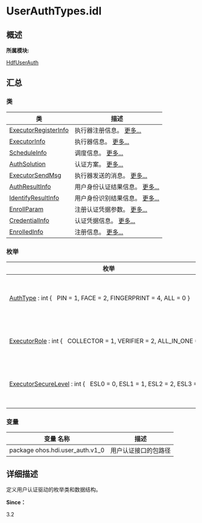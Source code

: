 # UserAuthTypes.idl


## **概述**

**所属模块:**

[HdfUserAuth](_hdf_user_auth.md)


## **汇总**


### 类

  | 类 | 描述 | 
| -------- | -------- |
| [ExecutorRegisterInfo](_executor_register_info.md) | 执行器注册信息。&nbsp;[更多...](_executor_register_info.md) | 
| [ExecutorInfo](_executor_info.md) | 执行器信息。&nbsp;[更多...](_executor_info.md) | 
| [ScheduleInfo](_schedule_info.md) | 调度信息。&nbsp;[更多...](_schedule_info.md) | 
| [AuthSolution](_auth_solution.md) | 认证方案。&nbsp;[更多...](_auth_solution.md) | 
| [ExecutorSendMsg](_executor_send_msg.md) | 执行器发送的消息。&nbsp;[更多...](_executor_send_msg.md) | 
| [AuthResultInfo](_auth_result_info.md) | 用户身份认证结果信息。&nbsp;[更多...](_auth_result_info.md) | 
| [IdentifyResultInfo](_identify_result_info.md) | 用户身份识别结果信息。&nbsp;[更多...](_identify_result_info.md) | 
| [EnrollParam](_enroll_param.md) | 注册认证凭据参数。&nbsp;[更多...](_enroll_param.md) | 
| [CredentialInfo](_credential_info.md) | 认证凭据信息。&nbsp;[更多...](_credential_info.md) | 
| [EnrolledInfo](_enrolled_info.md) | 注册信息。&nbsp;[更多...](_enrolled_info.md) | 


### 枚举

  | 枚举 | 描述 | 
| -------- | -------- |
| [AuthType](_hdf_user_auth.md#authtype)&nbsp;:&nbsp;int&nbsp;{&nbsp;&nbsp;&nbsp;PIN&nbsp;=&nbsp;1,&nbsp;FACE&nbsp;=&nbsp;2,&nbsp;FINGERPRINT&nbsp;=&nbsp;4,&nbsp;ALL&nbsp;=&nbsp;0&nbsp;} | 枚举用户认证凭据类型。&nbsp;[更多...](_hdf_user_auth.md#authtype) | 
| [ExecutorRole](_hdf_user_auth.md#executorrole)&nbsp;:&nbsp;int&nbsp;{&nbsp;&nbsp;&nbsp;COLLECTOR&nbsp;=&nbsp;1,&nbsp;VERIFIER&nbsp;=&nbsp;2,&nbsp;ALL_IN_ONE&nbsp;=&nbsp;3&nbsp;} | 枚举执行器角色。&nbsp;[更多...](_hdf_user_auth.md#executorrole) | 
| [ExecutorSecureLevel](_hdf_user_auth.md#executorsecurelevel)&nbsp;:&nbsp;int&nbsp;{&nbsp;&nbsp;&nbsp;ESL0&nbsp;=&nbsp;0,&nbsp;ESL1&nbsp;=&nbsp;1,&nbsp;ESL2&nbsp;=&nbsp;2,&nbsp;ESL3&nbsp;=&nbsp;3&nbsp;} | 枚举执行器安全等级。&nbsp;[更多...](_hdf_user_auth.md#executorsecurelevel) | 


### 变量

  | 变量&nbsp;名称 | 描述 | 
| -------- | -------- |
| package&nbsp;ohos.hdi.user_auth.v1_0 | 用户认证接口的包路径 | 


## **详细描述**

定义用户认证驱动的枚举类和数据结构。

**Since：**

3.2
